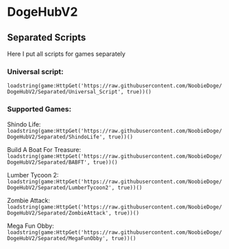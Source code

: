 # DogeHubV2

## Separated Scripts

Here I put all scripts for games separately

  ### Universal script: 
  ```loadstring(game:HttpGet('https://raw.githubusercontent.com/NoobieDoge/DogeHubV2/Separated/Universal_Script', true))()```

  ### Supported Games:

  Shindo Life:
  ```loadstring(game:HttpGet('https://raw.githubusercontent.com/NoobieDoge/DogeHubV2/Separated/ShindoLife', true))()```

  Build A Boat For Treasure:
  ```loadstring(game:HttpGet('https://raw.githubusercontent.com/NoobieDoge/DogeHubV2/Separated/BABFT', true))()```
  
  Lumber Tycoon 2:
  ```loadstring(game:HttpGet('https://raw.githubusercontent.com/NoobieDoge/DogeHubV2/Separated/LumberTycoon2', true))()```
  
  Zombie Attack:
  ```loadstring(game:HttpGet('https://raw.githubusercontent.com/NoobieDoge/DogeHubV2/Separated/ZombieAttack', true))()```
  
  Mega Fun Obby:
  ```loadstring(game:HttpGet('https://raw.githubusercontent.com/NoobieDoge/DogeHubV2/Separated/MegaFunObby', true))()```
  

